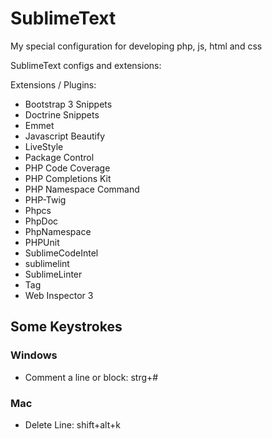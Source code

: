 SublimeText
===========

My special configuration for developing php, js, html and css

SublimeText configs and extensions:

Extensions / Plugins:

- Bootstrap 3 Snippets
- Doctrine Snippets
- Emmet
- Javascript Beautify
- LiveStyle
- Package Control
- PHP Code Coverage
- PHP Completions Kit
- PHP Namespace Command
- PHP-Twig
- Phpcs
- PhpDoc
- PhpNamespace
- PHPUnit
- SublimeCodeIntel
- sublimelint
- SublimeLinter
- Tag
- Web Inspector 3

## Some Keystrokes

### Windows
- Comment a line or block: strg+#

### Mac
- Delete Line: shift+alt+k
